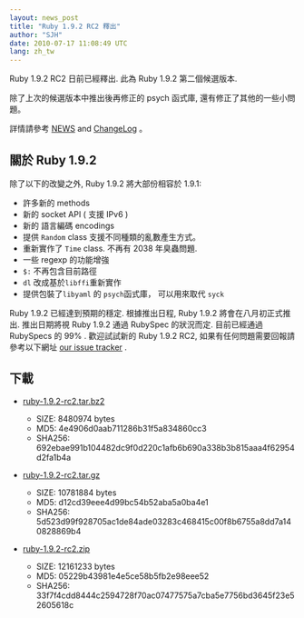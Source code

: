 ```yaml
---
layout: news_post
title: "Ruby 1.9.2 RC2 釋出"
author: "SJH"
date: 2010-07-17 11:08:49 UTC
lang: zh_tw
---
```


Ruby 1.9.2 RC2 日前已經釋出. 此為 Ruby 1.9.2 第二個候選版本.

除了上次的候選版本中推出後再修正的 psych 函式庫, 還有修正了其他的一些小問題。

詳情請參考 [NEWS][1] and [ChangeLog][2] 。

## 關於 Ruby 1.9.2

除了以下的改變之外, Ruby 1.9.2 將大部份相容於 1.9.1:

* 許多新的 methods
* 新的 socket API ( 支援 IPv6 )
* 新的 語言編碼 encodings
* 提供 `Random` class 支援不同種類的亂數產生方式。
* 重新實作了 `Time` class. 不再有 2038 年臭蟲問題.
* 一些 regexp 的功能增強
* `$:` 不再包含目前路徑
* `dl` 改成基於`libffi`重新實作
* 提供包裝了`libyaml` 的 `psych`函式庫， 可以用來取代 `syck`

Ruby 1.9.2 已經達到預期的穩定. 根據推出日程, Ruby 1.9.2 將會在八月初正式推出. 推出日期將視 Ruby 1.9.2
通過 RubySpec 的狀況而定. 目前已經通過 RubySpecs 的 99% . 歡迎試試新的 Ruby 1.9.2 RC2,
如果有任何問題需要回報請參考以下網址 [our issue tracker][3] .

## 下載

* [ruby-1.9.2-rc2.tar.bz2][4]
  * SIZE: 8480974 bytes
  * MD5: 4e4906d0aab711286b31f5a834860cc3
  * SHA256:
    692ebae991b104482dc9f0d220c1afb6b690a338b3b815aaa4f62954d2fa1b4a

* [ruby-1.9.2-rc2.tar.gz][5]
  * SIZE: 10781884 bytes
  * MD5: d12cd39eee4d99bc54b52aba5a0ba4e1
  * SHA256:
    5d523d99f928705ac1de84ade03283c468415c00f8b6755a8dd7a140828869b4

* [ruby-1.9.2-rc2.zip][6]
  * SIZE: 12161233 bytes
  * MD5: 05229b43981e4e5ce58b5fb2e98eee52
  * SHA256:
    33f7f4cdd8444c2594728f70ac07477575a7cba5e7756bd3645f23e52605618c



[1]: http://svn.ruby-lang.org/repos/ruby/tags/v1_9_2_rc2/NEWS
[2]: http://svn.ruby-lang.org/repos/ruby/tags/v1_9_2_rc2/ChangeLog
[3]: https://bugs.ruby-lang.org/projects/show/ruby-19/
[4]: http://ftp.ruby-lang.org/pub/ruby/1.9/ruby-1.9.2-rc2.tar.bz2
[5]: http://ftp.ruby-lang.org/pub/ruby/1.9/ruby-1.9.2-rc2.tar.gz
[6]: http://ftp.ruby-lang.org/pub/ruby/1.9/ruby-1.9.2-rc2.zip
